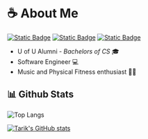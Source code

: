 # :coffee: About Me
[![Static Badge](https://img.shields.io/badge/My%20LinkedIn-0072b1?logo=linkedin)](https://www.linkedin.com/in/tarik-vu-020043210) [![Static Badge](https://img.shields.io/badge/My_Resume-FFFFFF?logo=microsoftword&logoColor=212121)](https://drive.google.com/file/d/1TXRFTCfWAhsASrpsQ0ptwJ2bmv-3whd2/view?usp=sharing) [![Static Badge](https://img.shields.io/badge/LeetCode-white?logo=leetcode&labelColor=black&color=white)](https://leetcode.com/TarikVu/)



- U of U Alumni - _Bachelors of CS_ 🎓
- Software Engineer 💻
- Music and Physical Fitness enthusiast 🎵🏃




## 📊 Github Stats
![Top Langs](https://github-readme-stats.vercel.app/api/top-langs/?username=TarikVu\&layout=compact\&theme=tokyonight\&title_color=f8f8f8)

[![Tarik's GitHub stats](https://github-readme-stats.vercel.app/api?username=TarikVu\&custom_title=My%20Stats\&title_color=f8f8f8\&show_icons=true\&theme=tokyonight\&rank_icon=github\&hide=contribs)](https://github.com/anuraghazra/github-readme-stats)


<!--
**TarikVu/TarikVu** is a ✨ _special_ ✨ repository because its `README.md` (this file) appears on your GitHub profile.

Here are some ideas to get you started:

- 🔭 I’m currently working on ...
- 🌱 I’m currently learning ...
- 👯 I’m looking to collaborate on ...
- 🤔 I’m looking for help with ...
- 💬 Ask me about ...
- 📫 How to reach me: ...
- 😄 Pronouns: ...
- ⚡ Fun fact: ...
-->
